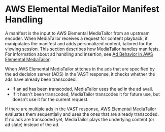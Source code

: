 # AWS Elemental MediaTailor Manifest Handling<a name="manifest"></a>

A manifest is the input to AWS Elemental MediaTailor from an upstream encoder\. When MediaTailor receives a request for content playback, it manipulates the manifest and adds personalized content, tailored for the viewing session\. This section describes how MediaTailor handles manifests\. For information about ad handling and insertion, see [Ad Behavior in AWS Elemental MediaTailor](ad-behavior.md)\.

When AWS Elemental MediaTailor stitches in the ads that are specified by the ad decision server \(ADS\) in the VAST response, it checks whether the ads have already been transcoded: 
+ If an ad has been transcoded, MediaTailor uses the ad in the ad avail\. 
+ If it hasn't been transcoded, MediaTailor transcodes it for future use, but doesn't use it for the current request\. 

If there are multiple ads in the VAST response, AWS Elemental MediaTailor evaluates them sequentially and uses the ones that are already transcoded\. If no ads are transcoded yet, MediaTailor plays the underlying content \(or ad slate\) instead of the ad\.